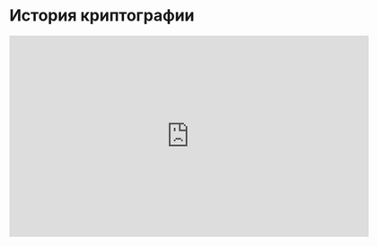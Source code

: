 # История криптографии
<iframe width="640" height="360" src="https://www.youtube.com/embed/pI0JKirxn8U?list=PLU-TUGRFxOHjDvu4NHrpFdpYI20-zOG2-" frameborder="0" allowfullscreen></iframe>
